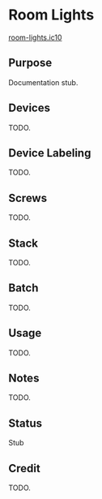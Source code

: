 # Room Lights

[room-lights.ic10](../../room-lights.ic10)

## Purpose
Documentation stub.

## Devices
TODO.

## Device Labeling
TODO.

## Screws
TODO.

## Stack
TODO.

## Batch
TODO.

## Usage
TODO.

## Notes
TODO.

## Status
Stub

## Credit
TODO.
